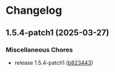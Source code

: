# Changelog

## 1.5.4-patch1 (2025-03-27)


### Miscellaneous Chores

* release 1.5.4-patch1 ([b823443](https://github.com/MattKobayashi/container-vaping/commit/b82344313a65bb0668a312998ee9777645abe04e))
